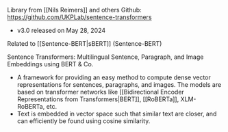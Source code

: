 Library from [[Nils Reimers]] and others
Github: https://github.com/UKPLab/sentence-transformers
- v3.0 released on May 28, 2024

Related to [[Sentence-BERT|sBERT]] (Sentence-BERT)

Sentence Transformers: Multilingual Sentence, Paragraph, and Image Embeddings using BERT & Co.
- A framework for providing an easy method to compute dense vector representations for sentences, paragraphs, and images. The models are based on transformer networks like [[Bidirectional Encoder Representations from Transformers|BERT]], [[RoBERTa]], XLM-RoBERTa, etc.
- Text is embedded in vector space such that similar text are closer, and can efficiently be found using cosine similarity.
